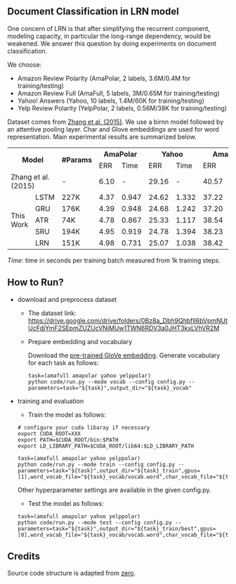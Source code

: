 ## Document Classification in LRN model

One concern of LRN is that after simplifying the recurrent component, modeling capacity, in particular the long-range
dependency, would be weakened. We answer this question by doing experiments on document classification.

We choose:
 - Amazon Review Polarity (AmaPolar, 2 labels, 3.6M/0.4M for training/testing)
 - Amazon Review Full (AmaFull, 5 labels, 3M/0.65M for training/testing)
 - Yahoo! Answers (Yahoo, 10 labels, 1.4M/60K for training/testing)
 - Yelp Review Polarity (YelpPolar, 2 labels, 0.56M/38K for training/testing)
 
Dataset comes from [Zhang et al. (2015)](https://papers.nips.cc/paper/5782-character-level-convolutional-networks-for-text-classification.pdf).
We use a birnn model followed by an attentive pooling layer. Char and Glove embeddings are used for word representation.
Main experimental results are summarized below.

<table>
  <tr>
    <th colspan="2" rowspan="2">Model</th>
    <th rowspan="2">#Params</th>
    <th colspan="2">AmaPolar</th>
    <th colspan="2">Yahoo</th>
    <th colspan="2">AmaFull</th>
    <th colspan="2">YelpPolar</th>
  </tr>
  <tr>
    <td>ERR</td>
    <td>Time</td>
    <td>ERR</td>
    <td>Time</td>
    <td>ERR</td>
    <td>Time</td>
    <td>ERR</td>
    <td>Time</td>
  </tr>
  <tr>
    <td colspan="2">Zhang et al. (2015)</td>
    <td>-</td>
    <td>6.10</td>
    <td>-</td>
    <td>29.16</td>
    <td>-</td>
    <td>40.57</td>
    <td>-</td>
    <td>5.26</td>
    <td>-</td>
  </tr>
  <tr>
    <td rowspan="5">This<br>Work</td>
    <td>LSTM</td>
    <td>227K</td>
    <td>4.37</td>
    <td>0.947</td>
    <td>24.62</td>
    <td>1.332</td>
    <td>37.22</td>
    <td>1.003</td>
    <td>3.58</td>
    <td>1.362</td>
  </tr>
  <tr>
    <td>GRU</td>
    <td>176K</td>
    <td>4.39</td>
    <td>0.948</td>
    <td>24.68</td>
    <td>1.242</td>
    <td>37.20</td>
    <td>0.982</td>
    <td>3.47</td>
    <td>1.230</td>
  </tr>
  <tr>
    <td>ATR</td>
    <td>74K</td>
    <td>4.78</td>
    <td>0.867</td>
    <td>25.33</td>
    <td>1.117</td>
    <td>38.54</td>
    <td>0.836</td>
    <td>4.00</td>
    <td>1.124</td>
  </tr>
  <tr>
    <td>SRU</td>
    <td>194K</td>
    <td>4.95</td>
    <td>0.919</td>
    <td>24.78</td>
    <td>1.394</td>
    <td>38.23</td>
    <td>0.907</td>
    <td>3.99</td>
    <td>1.310</td>
  </tr>
  <tr>
    <td>LRN</td>
    <td>151K</td>
    <td>4.98</td>
    <td>0.731</td>
    <td>25.07</td>
    <td>1.038</td>
    <td>38.42</td>
    <td>0.788</td>
    <td>3.98</td>
    <td>1.022</td>
  </tr>
</table>

*Time*: time in seconds per training batch measured from 1k training steps.

## How to Run?

- download and preprocess dataset

  - The dataset link: https://drive.google.com/drive/folders/0Bz8a_Dbh9Qhbfll6bVpmNUtUcFdjYmF2SEpmZUZUcVNiMUw1TWN6RDV3a0JHT3kxLVhVR2M
  - Prepare embedding and vocabulary
  
    Download the [pre-trained GloVe embedding](http://nlp.stanford.edu/data/glove.840B.300d.zip).
    Generate vocabulary for each task as follows:
    ```
    task=(amafull amapolar yahoo yelppolar)
    python code/run.py --mode vocab --config config.py --parameters=task="${task}",output_dir="${task}_vocab"
    ```
    

- training and evaluation

  - Train the model as follows:
  ```
  # configure your cuda libaray if necessary
  export CUDA_ROOT=XXX
  export PATH=$CUDA_ROOT/bin:$PATH
  export LD_LIBRARY_PATH=$CUDA_ROOT/lib64:$LD_LIBRARY_PATH

  task=(amafull amapolar yahoo yelppolar)
  python code/run.py --mode train --config config.py --parameters=task="${task}",output_dir="${task}_train",gpus=[1],word_vocab_file="${task}_vocab/vocab.word",char_vocab_file="${task}_vocab/vocab.char",enable_hierarchy=False,nthreads=2,enable_bert=False,cell="lrn",swap_memory=False
  ```
  Other hyperparameter settings are available in the given config.py.
  
  - Test the model as follows:
  ```
  task=(amafull amapolar yahoo yelppolar)
  python code/run.py --mode test --config config.py --parameters=task="${task}",output_dir="${task}_train/best",gpus=[0],word_vocab_file="${task}_vocab/vocab.word",char_vocab_file="${task}_vocab/vocab.char",enable_hierarchy=False,nthreads=2,enable_bert=False,cell="lrn",swap_memory=False,train_continue=False,test_output=${task}.out.txt
  ```

## Credits

Source code structure is adapted from [zero](https://github.com/bzhangGo/zero).